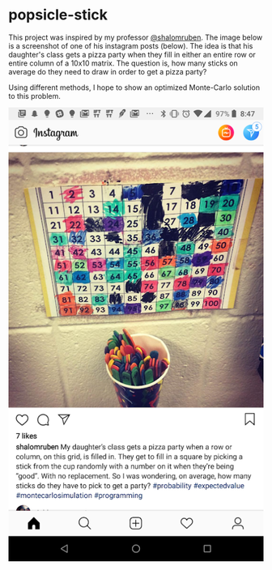 # popsicle-stick

This project was inspired by my professor [@shalomruben](https://www.instagram.com/shalomruben/). The image below is a screenshot of one of his instagram posts (below). The idea is that his daughter's class gets a pizza party when they fill in either an entire row or entire column of a 10x10 matrix. The question is, how many sticks on average do they need to draw in order to get a pizza party?

Using different methods, I hope to show an optimized Monte-Carlo solution to this problem.

![instagram-post](img/instagram.png)
